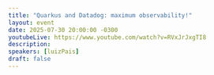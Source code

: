 ```yaml
---
title: "Quarkus and Datadog: maximum observability!"
layout: event
date: 2025-07-30 20:00:00 -0300
youtubeLive: https://www.youtube.com/watch?v=RVxJrJxgTI8
description:
speakers: [luizPais]
draft: false
---
```

